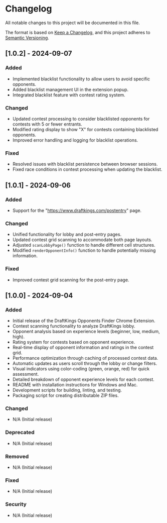 # Changelog

All notable changes to this project will be documented in this file.

The format is based on [Keep a Changelog](https://keepachangelog.com/en/1.0.0/),
and this project adheres to [Semantic Versioning](https://semver.org/spec/v2.0.0.html).

## [1.0.2] - 2024-09-07

### Added

- Implemented blacklist functionality to allow users to avoid specific opponents.
- Added blacklist management UI in the extension popup.
- Integrated blacklist feature with contest rating system.

### Changed

- Updated contest processing to consider blacklisted opponents for contests with 5 or fewer entrants.
- Modified rating display to show "X" for contests containing blacklisted opponents.
- Improved error handling and logging for blacklist operations.

### Fixed

- Resolved issues with blacklist persistence between browser sessions.
- Fixed race conditions in contest processing when updating the blacklist.

## [1.0.1] - 2024-09-06

### Added

- Support for the "https://www.draftkings.com/postentry" page.

### Changed

- Unified functionality for lobby and post-entry pages.
- Updated contest grid scanning to accommodate both page layouts.
- Adjusted `scanLobbyPage()` function to handle different cell structures.
- Modified `renderOpponentInfo()` function to handle potentially missing information.

### Fixed

- Improved contest grid scanning for the post-entry page.

## [1.0.0] - 2024-09-04

### Added

- Initial release of the DraftKings Opponents Finder Chrome Extension.
- Contest scanning functionality to analyze DraftKings lobby.
- Opponent analysis based on experience levels (beginner, low, medium, high).
- Rating system for contests based on opponent experience.
- Real-time display of opponent information and ratings in the contest grid.
- Performance optimization through caching of processed contest data.
- Automatic updates as users scroll through the lobby or change filters.
- Visual indicators using color-coding (green, orange, red) for quick assessment.
- Detailed breakdown of opponent experience levels for each contest.
- README with installation instructions for Windows and Mac.
- Development scripts for building, linting, and testing.
- Packaging script for creating distributable ZIP files.

### Changed
- N/A (Initial release)

### Deprecated
- N/A (Initial release)

### Removed
- N/A (Initial release)

### Fixed
- N/A (Initial release)

### Security
- N/A (Initial release)
